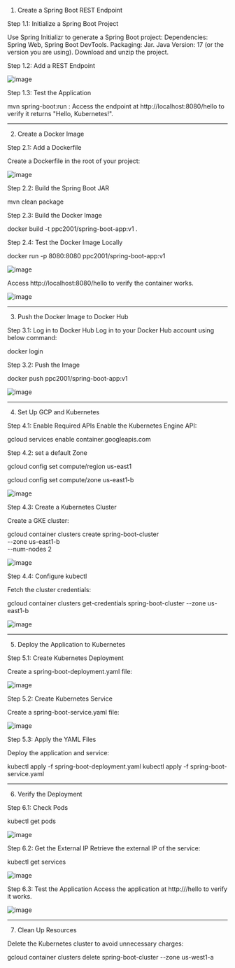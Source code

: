 
1. Create a Spring Boot REST Endpoint

Step 1.1: Initialize a Spring Boot Project

   Use Spring Initializr to generate a Spring Boot project:
Dependencies: Spring Web, Spring Boot DevTools.
Packaging: Jar.
Java Version: 17 (or the version you are using).
Download and unzip the project.

Step 1.2: Add a REST Endpoint

![image](https://github.com/user-attachments/assets/b61d99f0-3f74-4a44-bce2-86b190a98475)

Step 1.3: Test the Application

mvn spring-boot:run : Access the endpoint at http://localhost:8080/hello to verify it returns "Hello, Kubernetes!".

------------------

2. Create a Docker Image

Step 2.1: Add a Dockerfile

Create a Dockerfile in the root of your project:

![image](https://github.com/user-attachments/assets/8fe72d56-d2bd-4862-a0da-834b79aa2f5a)


Step 2.2: Build the Spring Boot JAR

mvn clean package

Step 2.3: Build the Docker Image

docker build -t ppc2001/spring-boot-app:v1 .


Step 2.4: Test the Docker Image Locally

docker run -p 8080:8080 ppc2001/spring-boot-app:v1

![image](https://github.com/user-attachments/assets/85edc4ba-bbbb-4656-b311-65dc2b5aba9a)

Access http://localhost:8080/hello to verify the container works.

![image](https://github.com/user-attachments/assets/107c337e-6dfb-43cc-aa57-dd93b2c7e238)


----------

3. Push the Docker Image to Docker Hub

Step 3.1: Log in to Docker Hub
Log in to your Docker Hub account using below command:

docker login

Step 3.2: Push the Image

docker push ppc2001/spring-boot-app:v1

![image](https://github.com/user-attachments/assets/40d5be06-9fb8-4538-87e6-0a7154a5b7f6)


-----------------

4. Set Up GCP and Kubernetes

Step 4.1: Enable Required APIs
Enable the Kubernetes Engine API:

gcloud services enable container.googleapis.com

Step 4.2: set a default Zone 

gcloud config set compute/region us-east1

gcloud config set compute/zone us-east1-b

![image](https://github.com/user-attachments/assets/c795b0ee-8e45-431c-9353-56147c0353bb)


Step 4.3: Create a Kubernetes Cluster

Create a GKE cluster:

gcloud container clusters create spring-boot-cluster \
    --zone us-east1-b \
    --num-nodes 2

![image](https://github.com/user-attachments/assets/63878d73-f68b-4048-a032-8b2e19ba44e8)



Step 4.4: Configure kubectl

Fetch the cluster credentials:

gcloud container clusters get-credentials spring-boot-cluster --zone us-east1-b

![image](https://github.com/user-attachments/assets/4ded6006-28d0-4d69-b89d-9cf81b605a87)


---------------

5. Deploy the Application to Kubernetes

Step 5.1: Create Kubernetes Deployment

Create a spring-boot-deployment.yaml file:

![image](https://github.com/user-attachments/assets/4d89c63a-63f9-44f7-8b03-b1225b2b2ad1)



Step 5.2: Create Kubernetes Service

Create a spring-boot-service.yaml file:

![image](https://github.com/user-attachments/assets/2be2601b-2e4f-44f5-9fc2-328fbc95a1c2)


Step 5.3: Apply the YAML Files

Deploy the application and service:

kubectl apply -f spring-boot-deployment.yaml
kubectl apply -f spring-boot-service.yaml


------------------------

6. Verify the Deployment

Step 6.1: Check Pods

kubectl get pods

![image](https://github.com/user-attachments/assets/5ac90282-b5d1-4883-9d6f-afa34b31d99e)

Step 6.2: Get the External IP
Retrieve the external IP of the service:

kubectl get services

![image](https://github.com/user-attachments/assets/1c972c60-3515-4b5b-9235-d55a4d0bdbd8)


Step 6.3: Test the Application
Access the application at http://<EXTERNAL-IP>/hello to verify it works.

![image](https://github.com/user-attachments/assets/9d219ad3-a560-4fe7-ad25-29bd8bf9e454)


------------------

7. Clean Up Resources

Delete the Kubernetes cluster to avoid unnecessary charges:

gcloud container clusters delete spring-boot-cluster --zone us-west1-a












